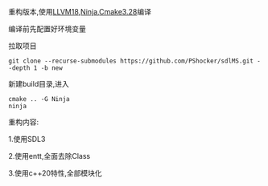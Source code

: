 重构版本,使用[LLVM18](https://github.com/mstorsjo/llvm-mingw/releases/tag/20240619),[Ninja](https://github.com/ninja-build/ninja/releases),[Cmake3.28](https://cmake.org/download/)编译

编译前先配置好环境变量

拉取项目
```
git clone --recurse-submodules https://github.com/PShocker/sdlMS.git --depth 1 -b new
```

新建build目录,进入
```
cmake .. -G Ninja
ninja
```

重构内容:

1.使用SDL3

2.使用entt,全面去除Class

3.使用c++20特性,全部模块化

